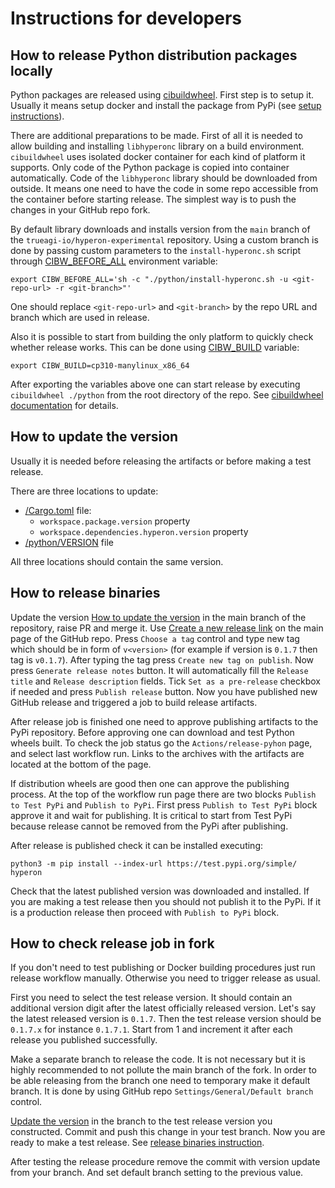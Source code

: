 # Instructions for developers

## How to release Python distribution packages locally

Python packages are released using
[cibuildwheel](https://pypi.org/project/cibuildwheel/). First step is to setup
it. Usually it means setup docker and install the package from PyPi (see [setup
instructions](https://cibuildwheel.pypa.io/en/stable/setup/#local)).

There are additional preparations to be made. First of all it is needed to
allow building and installing `libhyperonc` library on a build environment.
`cibuildwheel` uses isolated docker container for each kind of platform it
supports. Only code of the Python package is copied into container
automatically. Code of the `libhyperonc` library should be downloaded from
outside. It means one need to have the code in some repo accessible from the
container before starting release. The simplest way is to push the changes in
your GitHub repo fork.

By default library downloads and installs version from the `main` branch of the
`trueagi-io/hyperon-experimental` repository. Using a custom branch is done by
passing custom parameters to the `install-hyperonc.sh` script through
[CIBW_BEFORE_ALL](https://cibuildwheel.pypa.io/en/stable/options/#before-all)
environment variable:
```
export CIBW_BEFORE_ALL='sh -c "./python/install-hyperonc.sh -u <git-repo-url> -r <git-branch>"'
```
One should replace `<git-repo-url>` and `<git-branch>` by the repo URL and
branch which are used in release.

Also it is possible to start from building the only platform to quickly check
whether release works. This can be done using
[CIBW_BUILD](https://cibuildwheel.pypa.io/en/stable/options/#build-skip)
variable:
```
export CIBW_BUILD=cp310-manylinux_x86_64
```

After exporting the variables above one can start release by executing
`cibuildwheel ./python` from the root directory of the repo. See [cibuildwheel
documentation](https://cibuildwheel.pypa.io/en/stable/) for details.

## How to update the version

Usually it is needed before releasing the artifacts or before making a test
release.

There are three locations to update:
- [/Cargo.toml](/Cargo.toml) file:
  - `workspace.package.version` property
  - `workspace.dependencies.hyperon.version` property
- [/python/VERSION](/python/VERSION) file

All three locations should contain the same version.

## How to release binaries

Update the version [How to update the version](#how-to-update-the-version) in
the main branch of the repository, raise PR and merge it. Use [Create a new
release link](https://github.com/trueagi-io/hyperon-experimental/releases/new)
on the main page of the GitHub repo. Press `Choose a tag` control and type new
tag which should be in form of `v<version>` (for example if version is
`0.1.7` then tag is `v0.1.7`). After typing the tag press `Create new tag
on publish`. Now press `Generate release notes` button. It will automatically
fill the `Release title` and `Release description` fields. Tick `Set as a
pre-release` checkbox if needed and press `Publish release` button.  Now you
have published new GitHub release and triggered a job to build release
artifacts.

After release job is finished one need to approve publishing artifacts to the
PyPi repository. Before approving one can download and test Python wheels
built. To check the job status go the `Actions/release-pyhon` page, and select
last workflow run. Links to the archives with the artifacts are located at the
bottom of the page.

If distribution wheels are good then one can approve the publishing process. At
the top of the workflow run page there are two blocks `Publish to Test PyPi`
and `Publish to PyPi`. First press `Publish to Test PyPi` block approve it and
wait for publishing. It is critical to start from Test PyPi because release
cannot be removed from the PyPi after publishing.

After release is published check it can be installed executing:
```
python3 -m pip install --index-url https://test.pypi.org/simple/ hyperon
```
Check that the latest published version was downloaded and installed. If you
are making a test release then you should not publish it to the PyPi. If it is
a production release then proceed with `Publish to PyPi` block.

## How to check release job in fork

If you don't need to test publishing or Docker building procedures just run
release workflow manually. Otherwise you need to trigger release as usual.

First you need to select the test release version. It should contain an
additional version digit after the latest officially released version. Let's
say the latest released version is `0.1.7`. Then the test release version
should be `0.1.7.x` for instance `0.1.7.1`. Start from 1 and increment it after
each release you published successfully.

Make a separate branch to release the code. It is not necessary but it is
highly recommended to not pollute the main branch of the fork. In order to be
able releasing from the branch one need to temporary make it default branch. It
is done by using GitHub repo `Settings/General/Default branch` control.

[Update the version](#how-to-update-the-version) in the branch to the test
release version you constructed. Commit and push this change in your test
branch. Now you are ready to make a test release. See [release
binaries instruction](#how-to-release-binaries).

After testing the release procedure remove the commit with version update from
your branch. And set default branch setting to the previous value.
